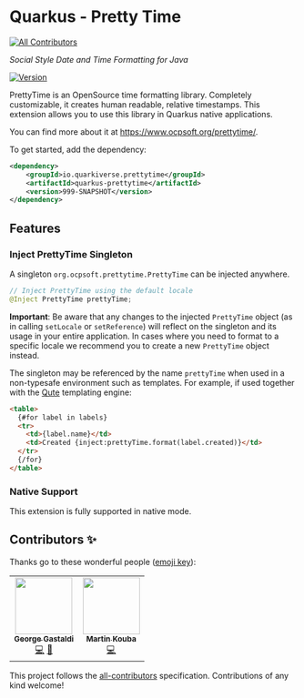 # Quarkus - Pretty Time
<!-- ALL-CONTRIBUTORS-BADGE:START - Do not remove or modify this section -->
[![All Contributors](https://img.shields.io/badge/all_contributors-2-orange.svg?style=flat-square)](#contributors-)
<!-- ALL-CONTRIBUTORS-BADGE:END -->
_Social Style Date and Time Formatting for Java_

[![Version](https://img.shields.io/maven-central/v/io.quarkiverse.prettytime/quarkus-prettytime?logo=apache-maven&style=for-the-badge)](https://search.maven.org/artifact/io.quarkiverse.prettytime/quarkus-prettytime)

PrettyTime is an OpenSource time formatting library. Completely customizable, it creates human readable, relative timestamps. 
This extension allows you to use this library in Quarkus native applications.

You can find more about it at https://www.ocpsoft.org/prettytime/.

To get started, add the dependency:

```xml
<dependency>
    <groupId>io.quarkiverse.prettytime</groupId>
    <artifactId>quarkus-prettytime</artifactId>
    <version>999-SNAPSHOT</version>
</dependency>
```

## Features

### Inject PrettyTime Singleton

A singleton `org.ocpsoft.prettytime.PrettyTime` can be injected anywhere. 

```java
// Inject PrettyTime using the default locale
@Inject PrettyTime prettyTime;
```

**Important**: Be aware that any changes to the injected `PrettyTime` object (as in calling `setLocale` or `setReference`) will reflect on the singleton and its usage in your entire application. In cases where you need to format to a specific locale we recommend you to create a new `PrettyTime` object instead.

The singleton may be referenced by the name `prettyTime` when used in a non-typesafe environment such as templates. For example, if used together with the [Qute](https://quarkus.io/guides/qute-reference) templating engine:

```html
<table>
  {#for label in labels}
  <tr>
    <td>{label.name}</td>
    <td>Created {inject:prettyTime.format(label.created)}</td>
  </tr>
  {/for}
</table>
```

### Native Support

This extension is fully supported in native mode.

## Contributors ✨

Thanks go to these wonderful people ([emoji key](https://allcontributors.org/docs/en/emoji-key)):

<!-- ALL-CONTRIBUTORS-LIST:START - Do not remove or modify this section -->
<!-- prettier-ignore-start -->
<!-- markdownlint-disable -->
<table>
  <tr>
    <td align="center"><a href="http://gastaldi.wordpress.com"><img src="https://avatars.githubusercontent.com/u/54133?v=4?s=100" width="100px;" alt=""/><br /><sub><b>George Gastaldi</b></sub></a><br /><a href="https://github.com/quarkiverse/quarkus-prettytime/commits?author=gastaldi" title="Code">💻</a> <a href="#maintenance-gastaldi" title="Maintenance">🚧</a></td>
    <td align="center"><a href="https://github.com/mkouba"><img src="https://avatars.githubusercontent.com/u/913004?v=4?s=100" width="100px;" alt=""/><br /><sub><b>Martin Kouba</b></sub></a><br /><a href="https://github.com/quarkiverse/quarkus-prettytime/commits?author=mkouba" title="Code">💻</a></td>
  </tr>
</table>

<!-- markdownlint-restore -->
<!-- prettier-ignore-end -->

<!-- ALL-CONTRIBUTORS-LIST:END -->

This project follows the [all-contributors](https://github.com/all-contributors/all-contributors) specification. Contributions of any kind welcome!
